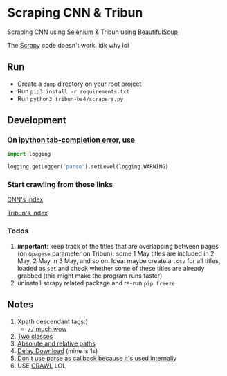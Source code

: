 # Scraping CNN & Tribun

Scraping CNN using [Selenium](https://selenium-python.readthedocs.io/) & Tribun using [BeautifulSoup](https://www.crummy.com/software/BeautifulSoup/bs4/doc/)

The [Scrapy](https://docs.scrapy.org/en/latest/index.html) code doesn't work, idk why lol

## Run

- Create a `dump` directory on your root project
- Run `pip3 install -r requirements.txt`
- Run `python3 tribun-bs4/scrapers.py`

## Development

### On [ipython tab-completion error](https://github.com/ipython/ipython/issues/10946), use

```python
import logging

logging.getLogger('parso').setLevel(logging.WARNING)
```

### Start crawling from these links

[CNN's index](https://www.cnnindonesia.com/indeks)

[Tribun's index](https://www.tribunnews.com/index-news/news?date=2021-5-1)

### Todos

1. **important**: keep track of the titles that are overlapping between pages (on `&pages=` parameter on Tribun): some 1 May titles are included in 2 May, 2 May in 3 May, and so on. Idea: maybe create a `.csv` for all titles, loaded as `set` and check whether some of these titles are already grabbed (this might make the program runs faster)
2. uninstall scrapy related package and re-run `pip freeze`

## Notes

1. Xpath descendant tags:)
   - [`//` much wow](https://stackoverflow.com/a/13490664/8996974)
2. [Two classes](https://stackoverflow.com/a/3881148/8996974)
3. [Absolute and relative paths](https://stackoverflow.com/a/35608304/8996974)
4. [Delay Download](https://stackoverflow.com/a/30410408) (mine is 1s)
5. [Don't use parse as callback because it's used internally](https://stackoverflow.com/a/32626667/8996974)
6. USE [CRAWL](https://stackoverflow.com/a/42866157/8996974) LOL

